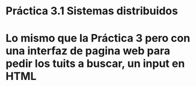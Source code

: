 # Práctica 3.1 Sistemas distribuidos
# Lo mismo que la Práctica 3 pero con una interfaz de pagina web para pedir los tuits a buscar, un input en HTML
